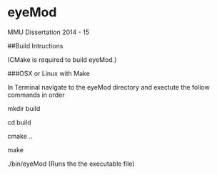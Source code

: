 # eyeMod
MMU Dissertation 2014 - 15


##Build Intructions

(CMake is required to build eyeMod.)

###OSX or Linux with Make

In Terminal navigate to the eyeMod directory and exectute the follow commands in order

mkdir build

cd build

cmake ..

make

./bin/eyeMod (Runs the the executable file)

```
